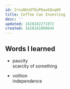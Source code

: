 ```yaml
---
id: 2rnuNUnOTOuP8awSQxqHX
title: Coffee Can Investing
desc: ''
updated: 1628182271972
created: 1628181008044
---
```


## Words I learned

- paucity  
scarcity of something


- volition  
independence